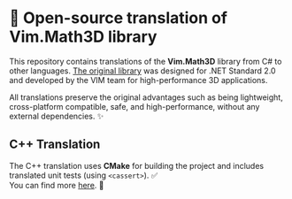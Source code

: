 # 🚀 **Open-source translation of Vim.Math3D library**

This repository contains translations of the **Vim.Math3D** library from C# to other languages. [The original library](https://github.com/vimaec/Math3D) was designed for .NET Standard 2.0 and developed by the VIM team for high-performance 3D applications. 

All translations preserve the original advantages such as being lightweight, cross-platform compatible, safe, and high-performance, without any external dependencies. ✨

## **C++ Translation**

The C++ translation uses **CMake** for building the project and includes translated unit tests (using `<cassert>`). ✅  
You can find more [here](https://github.com/KDet/vim_math3d/tree/develop/src/cpp/lib). 🔗
